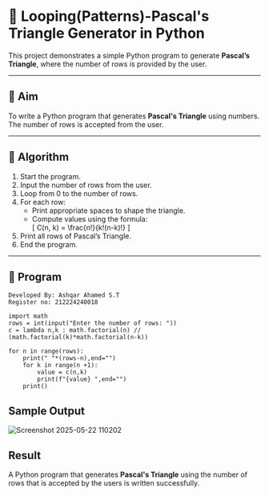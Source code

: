 # 🔺 Looping(Patterns)-Pascal's Triangle Generator in Python

This project demonstrates a simple Python program to generate **Pascal’s Triangle**, where the number of rows is provided by the user.

---

## 🎯 Aim

To write a Python program that generates **Pascal's Triangle** using numbers. The number of rows is accepted from the user.

---

## 🧠 Algorithm

1. Start the program.
2. Input the number of rows from the user.
3. Loop from 0 to the number of rows.
4. For each row:
   - Print appropriate spaces to shape the triangle.
   - Compute values using the formula:  
     \[
     C(n, k) = \frac{n!}{k!(n-k)!}
     \]
5. Print all rows of Pascal’s Triangle.
6. End the program.

---

## 🧪 Program
```
Developed By: Ashqar Ahamed S.T
Register no: 212224240018
```
```
import math
rows = int(input("Enter the number of rows: "))
c = lambda n,k : math.factorial(n) // (math.factorial(k)*math.factorial(n-k))

for n in range(rows):
    print(" "*(rows-n),end="")
    for k in range(n +1):
        value = c(n,k)
        print(f"{value} ",end="")
    print()
```
## Sample Output
![Screenshot 2025-05-22 110202](https://github.com/user-attachments/assets/7126133d-cd06-43ab-91d9-e4d54f7b0b1b)

## Result
A Python program that generates **Pascal's Triangle** using the number of rows that is accepted by the users is written successfully.
